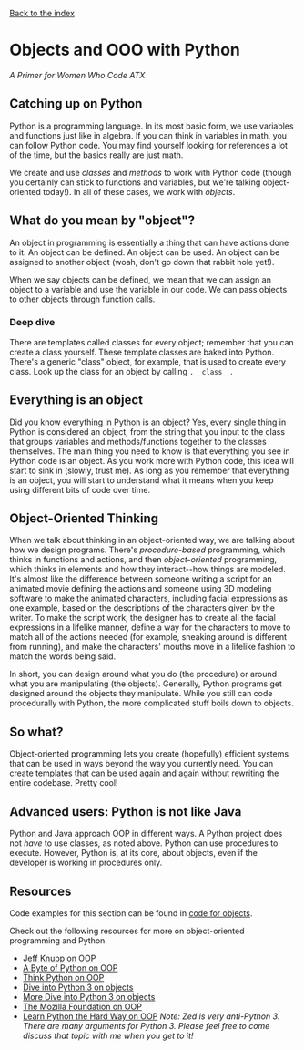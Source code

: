 [Back to the index](/BeginnerCodersWWCATX)

# Objects and OOO with Python

_A Primer for Women Who Code ATX_

## Catching up on Python

Python is a programming language. In its most basic form, we use variables and
functions just like in algebra. If you can think in variables in math, you can
follow Python code. You may find yourself looking for references a lot of the
time, but the basics really are just math.

We create and use _classes_ and _methods_ to work with Python code (though you
certainly can stick to functions and variables, but we're talking object-
oriented today!). In all of these cases, we work with _objects_.

## What do you mean by "object"?

An object in programming is essentially a thing that can have actions done to
it. An object can be defined. An object can be used. An object can be assigned
to another object (woah, don't go down that rabbit hole yet!).

When we say objects can be defined, we mean that we can assign an object to a
variable and use the variable in our code. We can pass objects to other objects
through function calls.

### Deep dive

There are templates called classes for every object; remember that you can
create a class yourself. These template classes are baked into Python. There's a
generic "class" object, for example, that is used to create every class. Look up
the class for an object by calling `.__class__`.

## Everything is an object

Did you know everything in Python is an object? Yes, every single thing in
Python is considered an object, from the string that you input to the class that
groups variables and methods/functions together to the classes themselves. The
main thing you need to know is that everything you see in Python code is an
object. As you work more with Python code, this idea will start to sink in
(slowly, trust me). As long as you remember that everything is an object, you
will start to understand what it means when you keep using different bits of
code over time.

## Object-Oriented Thinking

When we talk about thinking in an object-oriented way, we are talking about how
we design programs. There's _procedure-based_ programming, which thinks in
functions and actions, and then _object-oriented_ programming, which thinks in
elements and how they interact--how things are modeled. It's almost like the
difference between someone writing a script for an animated movie defining the
actions and someone using 3D modeling software to make the animated characters,
including facial expressions as one example, based on the descriptions of the
characters given by the writer. To make the script work, the designer has to
create all the facial expressions in a lifelike manner, define a way for the
characters to move to match all of the actions needed (for example, sneaking
around is different from running), and make the characters' mouths move in a
lifelike fashion to match the words being said.

In short, you can design around what you do (the procedure) or around what you
are manipulating (the objects). Generally, Python programs get designed around
the objects they manipulate. While you still can code procedurally with Python,
the more complicated stuff boils down to objects.

## So what?

Object-oriented programming lets you create (hopefully) efficient systems that
can be used in ways beyond the way you currently need. You can create templates
that can be used again and again without rewriting the entire codebase. Pretty
cool!

## Advanced users: Python is not like Java

Python and Java approach OOP in different ways. A Python project does not _have_
to use classes, as noted above. Python can use procedures to execute. However,
Python is, at its core, about objects, even if the developer is working in
procedures only.

## Resources

Code examples for this section can be found in
[code for objects](../examples/objects.md).

Check out the following resources for more on object-oriented programming and
Python.

-   [Jeff Knupp on OOP](https://jeffknupp.com/blog/2014/06/18/improve-your-python-python-classes-and-object-oriented-programming/)
-   [A Byte of Python on OOP](https://python.swaroopch.com/oop.html)
-   [Think Python on OOP](http://greenteapress.com/thinkpython/html/thinkpython018.html#toc182)
-   [Dive into Python 3 on objects](http://www.diveintopython3.net/your-first-python-program.html#everythingisanobject)
-   [More Dive into Python 3 on objects](http://www.diveintopython3.net/your-first-python-program.html#whatsanobject)
-   [The Mozilla Foundation on OOP](https://developer.mozilla.org/en-US/docs/Learn/Drafts/Python/Quickly_Learn_Object_Oriented_Programming)
-   [Learn Python the Hard Way on OOP](https://learnpythonthehardway.org/book/ex40.html) _Note: Zed is very anti-Python 3. There are many arguments for Python 3. Please feel free to come discuss that topic with me when you get to it!_
